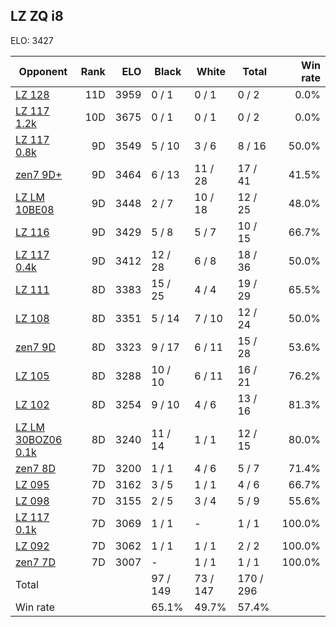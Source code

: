 ## LZ ZQ i8 ##

ELO: 3427

Opponent | Rank | ELO | Black | White | Total | Win rate
---------|-----:|----:|-------|-------|-------|-------:
[LZ 128](LZ%20128.md) | 11D | 3959 | 0 / 1 | 0 / 1 | 0 / 2 | 0.0%
[LZ 117 1.2k](LZ%20117%201.2k.md) | 10D | 3675 | 0 / 1 | 0 / 1 | 0 / 2 | 0.0%
[LZ 117 0.8k](LZ%20117%200.8k.md) | 9D | 3549 | 5 / 10 | 3 / 6 | 8 / 16 | 50.0%
[zen7 9D+](zen7%209D+.md) | 9D | 3464 | 6 / 13 | 11 / 28 | 17 / 41 | 41.5%
[LZ LM 10BE08](LZ%20LM%2010BE08.md) | 9D | 3448 | 2 / 7 | 10 / 18 | 12 / 25 | 48.0%
[LZ 116](LZ%20116.md) | 9D | 3429 | 5 / 8 | 5 / 7 | 10 / 15 | 66.7%
[LZ 117 0.4k](LZ%20117%200.4k.md) | 9D | 3412 | 12 / 28 | 6 / 8 | 18 / 36 | 50.0%
[LZ 111](LZ%20111.md) | 8D | 3383 | 15 / 25 | 4 / 4 | 19 / 29 | 65.5%
[LZ 108](LZ%20108.md) | 8D | 3351 | 5 / 14 | 7 / 10 | 12 / 24 | 50.0%
[zen7 9D](zen7%209D.md) | 8D | 3323 | 9 / 17 | 6 / 11 | 15 / 28 | 53.6%
[LZ 105](LZ%20105.md) | 8D | 3288 | 10 / 10 | 6 / 11 | 16 / 21 | 76.2%
[LZ 102](LZ%20102.md) | 8D | 3254 | 9 / 10 | 4 / 6 | 13 / 16 | 81.3%
[LZ LM 30BOZ06 0.1k](LZ%20LM%2030BOZ06%200.1k.md) | 8D | 3240 | 11 / 14 | 1 / 1 | 12 / 15 | 80.0%
[zen7 8D](zen7%208D.md) | 7D | 3200 | 1 / 1 | 4 / 6 | 5 / 7 | 71.4%
[LZ 095](LZ%20095.md) | 7D | 3162 | 3 / 5 | 1 / 1 | 4 / 6 | 66.7%
[LZ 098](LZ%20098.md) | 7D | 3155 | 2 / 5 | 3 / 4 | 5 / 9 | 55.6%
[LZ 117 0.1k](LZ%20117%200.1k.md) | 7D | 3069 | 1 / 1 | - | 1 / 1 | 100.0%
[LZ 092](LZ%20092.md) | 7D | 3062 | 1 / 1 | 1 / 1 | 2 / 2 | 100.0%
[zen7 7D](zen7%207D.md) | 7D | 3007 | - | 1 / 1 | 1 / 1 | 100.0%
Total | | | 97 / 149 | 73 / 147 | 170 / 296 | 
Win rate| | | 65.1% | 49.7% | 57.4% | 
